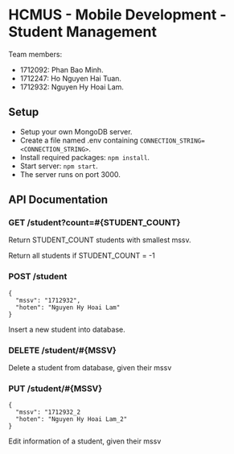 # HCMUS - Mobile Development - Student Management

Team members:

- 1712092: Phan Bao Minh.
- 1712247: Ho Nguyen Hai Tuan.
- 1712932: Nguyen Hy Hoai Lam.

## Setup

- Setup your own MongoDB server.
- Create a file named .env containing `CONNECTION_STRING=<CONNECTION_STRING>`.
- Install required packages: `npm install`.
- Start server: `npm start`.
- The server runs on port 3000.

## API Documentation

### GET /student?count=#{STUDENT_COUNT}

Return STUDENT_COUNT students with smallest mssv.

Return all students if STUDENT_COUNT = -1

### POST /student

```
{
  "mssv": "1712932",
  "hoten": "Nguyen Hy Hoai Lam"
}
```

Insert a new student into database.

### DELETE /student/#{MSSV}

Delete a student from database, given their mssv

### PUT /student/#{MSSV}

```
{
  "mssv": "1712932_2
  "hoten": "Nguyen Hy Hoai Lam_2"
}
```

Edit information of a student, given their mssv
